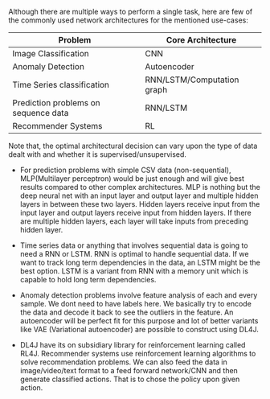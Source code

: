 


Although there are multiple ways to perform a single task, here are few of the commonly used network architectures for the mentioned use-cases:

| Problem  | Core Architecture |
|--|--|
| Image Classification | CNN |
| Anomaly Detection | Autoencoder |
| Time Series classification | RNN/LSTM/Computation graph
| Prediction problems on sequence data | RNN/LSTM
| Recommender Systems | RL


Note that, the optimal architectural decision can vary upon the type of data dealt with and whether it is supervised/unsupervised. 

 - For prediction problems with simple CSV data (non-sequential), MLP(Multilayer perceptron) would be just enough and will give best results compared to other complex architectures.  MLP is nothing but the deep neural net with an input layer and output layer and multiple hidden layers in between these two layers. Hidden layers receive input from the input layer and output layers receive input from hidden layers. If there are multiple hidden layers, each layer will take inputs from preceding hidden layer.
 
- Time series data or anything that involves sequential data is going to need a RNN or LSTM. RNN is optimal to handle sequential data. If we want to track long term dependencies in the data, an LSTM might be the best option. LSTM is a variant from RNN with a memory unit which is capable to hold long term dependencies.
- Anomaly detection problems involve feature analysis of each and every sample. We dont need to have labels here. We basically try to encode the data and decode it back to see the outliers in the feature. An autoencoder will be perfect fit for this purpose and lot of better variants like VAE (Variational autoencoder) are possible to construct using DL4J.
- DL4J have its on subsidiary library for reinforcement learning called RL4J. Recommender systems use reinforcement learning algorithms to solve recommendation problems. We can also feed the data in image/video/text format to a feed forward network/CNN and then generate classified actions. That is to chose the policy upon given action.  
 
